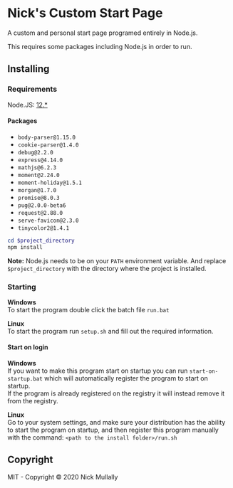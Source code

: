 # Nick's Custom Start Page

A custom and personal start page programed entirely in Node.js.

This requires some packages including Node.js in order to run.

## Installing

### Requirements

Node.JS: [12.\*](https://nodejs.org/en/download/)

#### Packages

* `body-parser@1.15.0`
* `cookie-parser@1.4.0`
* `debug@2.2.0`
* `express@4.14.0`
* `mathjs@6.2.3`
* `moment@2.24.0`
* `moment-holiday@1.5.1`
* `morgan@1.7.0`
* `promise@8.0.3`
* `pug@2.0.0-beta6`
* `request@2.88.0`
* `serve-favicon@2.3.0`
* `tinycolor2@1.4.1`

```powershell
cd $project_directory
npm install
```

**Note:** Node.js needs to be on your `PATH` environment variable. And replace `$project_directory` with the directory where the project is installed.

### Starting

**Windows**   
To start the program double click the batch file `run.bat`

**Linux**   
To start the program run `setup.sh` and fill out the required information.

#### Start on login

**Windows**   
If you want to make this program start on startup you can run `start-on-startup.bat` which will automatically register the program to start on startup.   
If the program is already registered on the registry it will instead remove it from the registry.

**Linux**   
Go to your system settings, and make sure your distribution has the ability to start the program on startup, and then register this program manually with the command:
`<path to the install folder>/run.sh`

## Copyright

MIT - Copyright &copy; 2020 Nick Mullally
